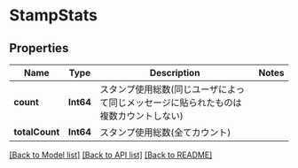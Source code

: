 # StampStats

## Properties
Name | Type | Description | Notes
------------ | ------------- | ------------- | -------------
**count** | **Int64** | スタンプ使用総数(同じユーザによって同じメッセージに貼られたものは複数カウントしない) | 
**totalCount** | **Int64** | スタンプ使用総数(全てカウント) | 

[[Back to Model list]](../README.md#documentation-for-models) [[Back to API list]](../README.md#documentation-for-api-endpoints) [[Back to README]](../README.md)


